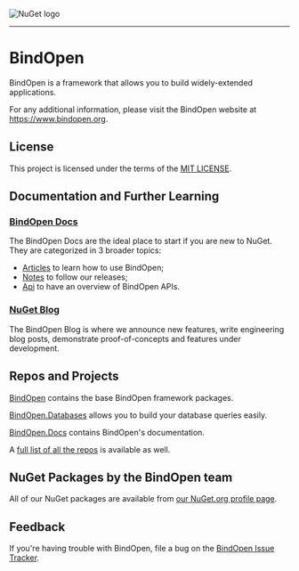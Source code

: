 ![NuGet logo](https://www.bindopen.org/images/logo_bindopen.png)

-----

# BindOpen

BindOpen is a framework that allows you to build widely-extended applications.

For any additional information, please visit the BindOpen website at https://www.bindopen.org.

## License

This project is licensed under the terms of the [MIT LICENSE](https://github.com/bindopen/BindOpen/blob/master/LICENSE).

## Documentation and Further Learning

### [BindOpen Docs](https://docs.bindopen.org/)

The BindOpen Docs are the ideal place to start if you are new to NuGet. They are categorized in 3 broader topics:

* [Articles](https://docs.bindopen.org/articles) to learn how to use BindOpen;
* [Notes](https://docs.bindopen.org/notes) to follow our releases;
* [Api](https://docs.bindopen.org/api) to have an overview of BindOpen APIs.

### [NuGet Blog](https://docs.bindopen.org/blog)

The BindOpen Blog is where we announce new features, write engineering blog posts, demonstrate proof-of-concepts and features under development.

## Repos and Projects

[BindOpen](https://github.com/bindopen/BindOpen) contains the base BindOpen framework packages.

[BindOpen.Databases](https://github.com/bindopen/BindOpen.Databases) allows you to build your database queries easily.

[BindOpen.Docs](https://github.com/bindopen/BindOpen.Docs) contains BindOpen's documentation. 

A [full list of all the repos](https://github.com/BindOpen) is available as well.

## NuGet Packages by the BindOpen team

All of our NuGet packages are available from [our NuGet.org profile page](https://www.nuget.org/profiles/bindopen).

## Feedback

If you're having trouble with BindOpen, file a bug on the [BindOpen Issue Tracker](https://github.com/bindopen/bindOpen/issues). 

